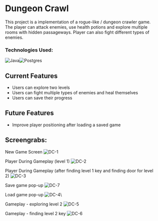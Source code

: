 # Dungeon Crawl

This project is a implementation of a rogue-like / dungeon crawler game. The player can attack enemies, use health potions and explore multiple rooms with hidden passageways. Player can also fight different types of enemies.

### Technologies Used:
![Java](https://img.shields.io/badge/java-%23ED8B00.svg?style=for-the-badge&logo=java&logoColor=white)![Postgres](https://img.shields.io/badge/postgres-%23316192.svg?style=for-the-badge&logo=postgresql&logoColor=white)

## Current Features
- Users can explore two levels
- Users can fight multiple types of enemies and heal themselves
- Users can save their progress

## Future Features
- Improve player positioning after loading a saved game 

## Screengrabs:
New Game Screen
![DC-1](https://user-images.githubusercontent.com/73165724/167829636-512829d1-913b-49e5-acf3-9c364f392e44.png)

Player During Gameplay (level 1)
![DC-2](https://user-images.githubusercontent.com/73165724/167829760-a8341277-9f8f-4c51-817f-7b040873f38d.png)

Player During Gameplay (after finding level 1 key and finding door for level 2)
![DC-3](https://user-images.githubusercontent.com/73165724/167829858-0251a849-5f04-4b84-878b-151f62f8dd41.png)

Save game pop-up
![DC-7](https://user-images.githubusercontent.com/73165724/167830216-46d40e7f-0814-48bb-9e6b-f8f0732e3b81.png)

Load game pop-up
![DC-4](https://user-images.githubusercontent.com/73165724/167830313-fa0f470c-f7fe-4331-8ee8-85ce0bfb5365.png)\

Gameplay - exploring level 2
![DC-5](https://user-images.githubusercontent.com/73165724/167830431-7dd76b24-a362-4e0f-8bb1-1b1776ba0de8.png)

Gameplay - finding level 2 key
![DC-6](https://user-images.githubusercontent.com/73165724/167830503-30a703c3-02de-4397-b3cc-3d45485c36e2.png)
